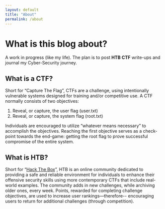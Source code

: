 ```yaml
---
layout: default
title: "About"
permalink: /about
---
```


# What is this blog about?

A work in progress (like my life). The plan is to post **HTB** **CTF** write-ups and journal my Cyber-Security journey.  

## What is a CTF?

Short for “Capture The Flag”, CTFs are a challenge, using intentionally vulnerable systems designed for
training and/or competitive use. A CTF normally consists of two objectives:

1. Reveal, or capture, the user flag (user.txt)
2. Reveal, or capture, the system flag (root.txt)

Individuals are encouraged to utilize “whatever means necessary” to accomplish the objectives. Reaching
the first objective serves as a check-point towards the end-game: getting the root flag to prove successful
compromise of the entire system.  

## What is HTB?

Short for “[Hack The Box](https://www.hackthebox.eu/)”, HTB is an online community dedicated to providing a safe and reliable
environment for individuals to enhance their offensive security skills using more contemporary CTFs that
include real-world examples. The community adds in new challenges, while archiving older ones, every
week. Points, rewarded for completing challenge objectives, are used to increase user rankings—therefore--
encouraging users to return for additional challenges (through competition).  
